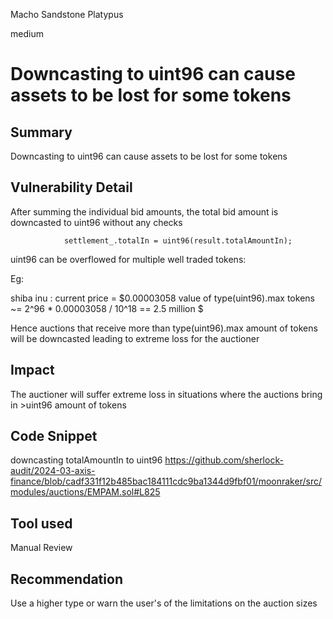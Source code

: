 Macho Sandstone Platypus

medium

# Downcasting to uint96 can cause assets to be lost for some tokens

## Summary
Downcasting to uint96 can cause assets to be lost for some tokens

## Vulnerability Detail

After summing the individual bid amounts, the total bid amount is downcasted to uint96 without any checks

```solidity
            settlement_.totalIn = uint96(result.totalAmountIn);
```

uint96 can be overflowed for multiple well traded tokens:

Eg:

shiba inu :
current price = $0.00003058
value of type(uint96).max tokens ~= 2^96 * 0.00003058 / 10^18 == 2.5 million $

Hence auctions that receive more than type(uint96).max amount of tokens will be downcasted leading to extreme loss for the auctioner

## Impact

The auctioner will suffer extreme loss in situations where the auctions bring in >uint96 amount of tokens

## Code Snippet

downcasting totalAmountIn to uint96
https://github.com/sherlock-audit/2024-03-axis-finance/blob/cadf331f12b485bac184111cdc9ba1344d9fbf01/moonraker/src/modules/auctions/EMPAM.sol#L825

## Tool used

Manual Review

## Recommendation

Use a higher type or warn the user's of the limitations on the auction sizes